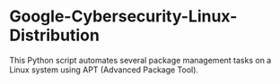 # Google-Cybersecurity-Linux-Distribution
This Python script automates several package management tasks on a Linux system using APT (Advanced Package Tool). 
